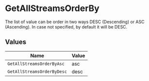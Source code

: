 # GetAllStreamsOrderBy

The list of value can be order in two ways DESC (Descending) or ASC (Ascending). In case not specified, by default it will be DESC.


## Values

| Name                       | Value                      |
| -------------------------- | -------------------------- |
| `GetAllStreamsOrderByAsc`  | asc                        |
| `GetAllStreamsOrderByDesc` | desc                       |